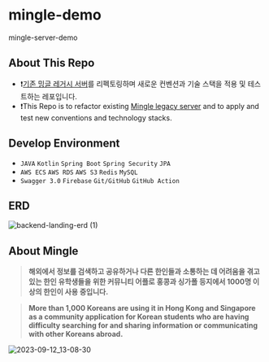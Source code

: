 # mingle-demo
mingle-server-demo

## About This Repo

- ❗️[기존 밍글 레거시 서버](https://github.com/Team-Mingle/mingle-server)를 리펙토링하며 새로운 컨벤션과 기술 스택을 적용 및 테스트하는 레포입니다.
- ❗️This Repo is to refactor existing [Mingle legacy server](https://github.com/Team-Mingle/mingle-server) and to apply and test new conventions and technology stacks.

## Develop Environment

- `JAVA` `Kotlin` `Spring Boot` `Spring Security` `JPA`
- `AWS ECS` `AWS RDS` `AWS S3` `Redis` `MySQL`
- `Swagger 3.0` `Firebase` `Git/GitHub` `GitHub Action`

## ERD

![backend-landing-erd (1)](https://github.com/Team-Mingle/mingle-demo/assets/90260251/20a22bfb-9699-4316-9913-064ab630d288)


## About Mingle

> **해외에서 정보를 검색하고 공유하거나 다른 한인들과 소통하는 데 어려움을 겪고 있는 한인 유학생들을 위한 커뮤니티 어플로 홍콩과 싱가폴 등지에서 1000명 이상의 한인이 사용 중입니다.**

> **More than 1,000 Koreans are using it in Hong Kong and Singapore as a community application for Korean students who are having difficulty searching for and sharing information or communicating with other Koreans abroad.**

![2023-09-12_13-08-30](https://github.com/Team-Mingle/mingle-demo/assets/90260251/373d1e38-8e2d-4565-ba74-f26909086811)
